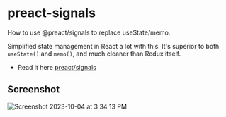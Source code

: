 # preact-signals
How to use @preact/signals to replace useState/memo.

Simplified state management in React a lot with this. It's superior to both `useState()` and `memo()`, and much cleaner than Redux itself.


* Read it here [preact/signals](https://preactjs.com/guide/v10/signals/)


## Screenshot

![Screenshot 2023-10-04 at 3 34 13 PM](https://github.com/timph/preact-signals/assets/1979607/2e27d6a6-ba87-4d7c-ae0e-b476c220bbf4)
